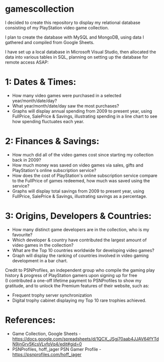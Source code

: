 # gamescollection

I decided to create this repository to display my relational database consisting of my PlayStation
video game collection.  

I plan to create the database with MySQL and MongoDB, using data I gathered and compiled from Google Sheets.  

I have set up a local database in Microsoft Visual Studio, then allocated the data into various tables
in SQL, planning on setting up the database for remote access ASAP:

# 1: Dates & Times:  
*	How many video games were purchased in a selected year/month/date/day?  
*	What year/month/date/day saw the most purchases?  
*	Graphs will display annual spending from 2009 to present year, using FullPrice, SalePrice & Savings,
	illustrating spending in a line chart to see how spending fluctuates each year.  

# 2: Finances & Savings:  
*	How much did all of the video games cost since starting my collection back in 2009?  
*	How much money was saved on video games via sales, gifts and PlayStation's online subscription service?  
*	How does the cost of PlayStation's online subscription service compare to the FullPrice of games
	redeemed, how much was saved using the service?  
*	Graphs will display total savings from 2009 to present year, using FullPrice, SalePrice & Savings,
	illustrating savings as a percentage.  

# 3: Origins, Developers & Countries:  
*	How many distinct game developers are in the collection, who is my favourite?  
*	Which developer & country have contributed the largest amount of video games in the collection?
*	What are the Top 10 countries worldwide for developing video games?  
*	Graph will display the ranking of countries involved in video gaming development in a bar chart.

Credit to PSNProfiles, an independent group who compile the gaming play history & progress of PlayStation gamers
upon signing up for free  
(I contributed a one-off lifetime payment to PSNProfiles to show my gratitude, and to unlock the Premium features of their
website, such as:  
* Frequent trophy server synchronization  
* Digital trophy cabinet displaying my Top 10 rare trophies achieved.

# References:  
* Game Collection, Google Sheets -  
https://docs.google.com/spreadsheets/d/1QCX_JSgj70aab4JJAV64fYTdN9jnGrv5KcsVLvfoVq4/edit#gid=0  
* PSNProfiles, hoff_jager PSN Gamer Profile -  
https://psnprofiles.com/hoff_jager  
